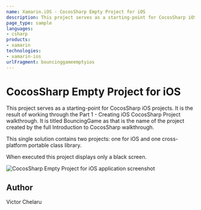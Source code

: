```yaml
---
name: Xamarin.iOS - CocosSharp Empty Project for iOS
description: This project serves as a starting-point for CocosSharp iOS projects. It is the result of working through the Part 1 - Creating iOS CocosSharp...
page_type: sample
languages:
- csharp
products:
- xamarin
technologies:
- xamarin-ios
urlFragment: bouncinggameemptyios
---
```

# CocosSharp Empty Project for iOS

This project serves as a starting-point for CocosSharp iOS projects.  It is the result of working through the Part 1 - Creating iOS CocosSharp Project walkthrough.  It is titled BouncingGame as that is the name of the project created by the full Introduction to CocosSharp walkthrough.

This single solution contains two projects:  one for iOS and one cross-platform portable class library.

When executed this project displays only a black screen.

![CocosSharp Empty Project for iOS application screenshot](Screenshots/Screenshot1.png "CocosSharp Empty Project for iOS application screenshot")

## Author

Victor Chelaru